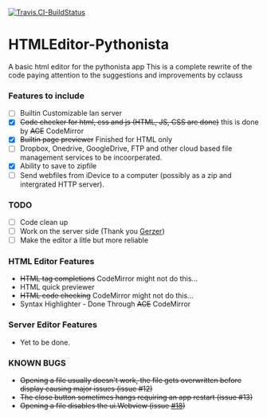 [![Travis.CI-BuildStatus](https://travis-ci.org/Cethric/HTMLEditor-Pythonista.svg?branch=master)](https://travis-ci.org/Cethric/HTMLEditor-Pythonista/builds)
# HTMLEditor-Pythonista
A basic html editor for the pythonista app
This is a complete rewrite of the code paying attention to the suggestions and improvements by cclauss

### Features to include
+ [ ] Builtin Customizable lan server
+ [x] ~~Code checker for html, css and js (HTML, JS, CSS are done)~~ this is done by ~~ACE~~ CodeMirror
+ [x] ~~Builtin page previewer~~ Finished for HTML only
+ [ ] Dropbox, Onedrive, GoogleDrive, FTP and other cloud based file management services to be incoorperated.
+ [x] Ability to save to zipfile
+ [ ] Send webfiles from iDevice to a computer (possibly as a zip and intergrated HTTP server).

### TODO
+ [ ] Code clean up
+ [ ] Work on the server side (Thank you [Gerzer](https://github.com/Gerzer))
+ [ ] Make the editor a litle but more reliable

### HTML Editor Features
+ ~~HTML tag completions~~ CodeMirror might not do this...
+ HTML quick previewer
+ ~~HTML code checking~~ CodeMirror might not do this...
+ Syntax Highlighter - Done Through ~~ACE~~ CodeMirror


### Server Editor Features
+ Yet to be done.


### KNOWN BUGS
+ ~~Opening a file usually doesn't work, the file gets overwritten before display causing major issues (issue #12)~~
+ ~~The close button sometimes hangs requiring an app restart (issue #13)~~
+ ~~Opening a file disables the ui.Webview (issue [#18](https://github.com/Cethric/HTMLEditor-Pythonista/issues/18))~~
